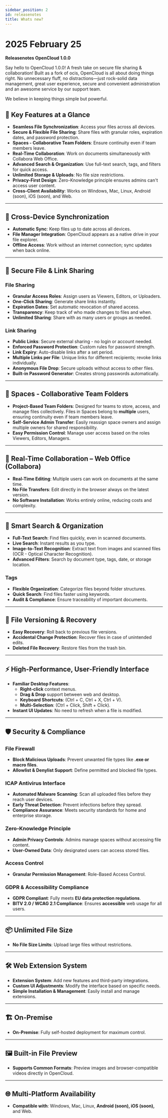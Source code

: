 ```yaml
---
sidebar_position: 2
id: releasenotes
title: Whats new?
---
```

# 2025 February 25

**Releasenotes OpenCloud 1.0.0**

Say hello to OpenCloud 1.0.0! A fresh take on secure file sharing & collaboration! Built as a fork of ocis, OpenCloud is all about doing things right. No unnecessary fluff, no distractions—just rock-solid data management, great user experience, secure and convenient administration and an awesome service by our support team.

We believe in keeping things simple but powerful.

## **🚀 Key Features at a Glance**

- **Seamless File Synchronization**: Access your files across all devices.
- **Secure & Flexible File Sharing**: Share files with granular roles, expiration dates, and password protection.
- **Spaces - Collaborative Team Folders**: Ensure continuity even if team members leave.
- **Real-Time Collaboration**: Work on documents simultaneously with Collabora Web Office.
- **Advanced Search & Organization**: Use full-text search, tags, and filters for quick access.
- **Unlimited Storage & Uploads**: No file size restrictions.
- **Privacy-First Design**: Zero-Knowledge principle ensures admins can't access user content.
- **Cross-Client Availability**: Works on Windows, Mac, Linux, Android (soon), iOS (soon), and Web.

---

## **🔄 Cross-Device Synchronization**

- **Automatic Sync**: Keep files up to date across all devices.
- **File Manager Integration**: OpenCloud appears as a native drive in your file explorer.
- **Offline Access**: Work without an internet connection; sync updates when back online.

---

## **🔐 Secure File & Link Sharing**

### **File Sharing**

- **Granular Access Roles**: Assign users as Viewers, Editors, or Uploaders.
- **One-Click Sharing**: Generate share links instantly.
- **Expiration Dates**: Set automatic revocation of shared access.
- **Transparency**: Keep track of who made changes to files and when.
- **Unlimited Sharing**: Share with as many users or groups as needed.

### **Link Sharing**

- **Public Links**: Secure external sharing - no login or account needed.
- **Enforced Password Protection**: Custom rules for password strength.
- **Link Expiry**: Auto-disable links after a set period.
- **Multiple Links per File**: Unique links for different recipients; revoke links individually.
- **Anonymous File Drop**: Secure uploads without access to other files.
- **Built-in Password Generator**: Creates strong passwords automatically.

---

## **📂 Spaces - Collaborative Team Folders**

- **Project-Based Team Folders**: Designed for teams to store, access, and manage files collectively. Files in Spaces belong to **multiple** users, ensuring continuity even if team members leave.
- **Self-Service Admin Transfer**: Easily reassign space owners and assign multiple owners for shared responsibility.
- **Easy Permission Control**: Manage user access based on the roles Viewers, Editors, Managers.

---

## **📝 Real-Time Collaboration – Web Office (Collabora)**

- **Real-Time Editing**: Multiple users can work on documents at the same time.
- **No File Transfers**: Edit directly in the browser always on the latest version.
- **No Software Installation**: Works entirely online, reducing costs and complexity.

---

## **🔎 Smart Search & Organization**

- **Full-Text Search**: Find files quickly, even in scanned documents.
- **Live Search**: Instant results as you type.
- **Image-to-Text Recognition**: Extract text from images and scanned files (OCR - Optical Character Recognition).
- **Advanced Filters**: Search by document type, tags, date, or storage location.

### **Tags**

- **Flexible Organization**: Categorize files beyond folder structures.
- **Quick Search**: Find files faster using keywords.
- **Audit & Compliance**: Ensure traceability of important documents.

---

## **📜 File Versioning & Recovery**

- **Easy Recovery**: Roll back to previous file versions.
- **Accidental Change Protection**: Recover files in case of unintended edits.
- **Deleted File Recovery**: Restore files from the trash bin.

---

## **⚡ High-Performance, User-Friendly Interface**

- **Familiar Desktop Features**:
  - **Right-click** context menus.
  - **Drag & Drop** support between web and desktop.
  - **Keyboard Shortcuts**: (Ctrl + C, Ctrl + X, Ctrl + V).
  - **Multi-Selection**: (Ctrl + Click, Shift + Click).
- **Instant UI Updates**: No need to refresh when a file is modified.

---

## **🛡️ Security & Compliance**

### **File Firewall**

- **Block Malicious Uploads**: Prevent unwanted file types like **.exe or macro files**.
- **Allowlist & Denylist Support**: Define permitted and blocked file types.

### **ICAP Antivirus Interface**

- **Automated Malware Scanning**: Scan all uploaded files before they reach user devices.
- **Early Threat Detection**: Prevent infections before they spread.
- **Compliance Assurance**: Meets security standards for home and enterprise storage.

### **Zero-Knowledge Principle**

- **Admin Privacy Controls**: Admins manage spaces without accessing file content.
- **User-Owned Data**: Only designated users can access stored files.

### **Access Control**

- **Granular Permission Management**: Role-Based Access Control.

### **GDPR & Accessibility Compliance**

- **GDPR Compliant**: Fully meets **EU data protection regulations**.
- **BITV 2.0 / WCAG 2.1 Compliance**: Ensures **accessible** web usage for all users.

---

## **📦 Unlimited File Size**

- **No File Size Limits**: Upload large files without restrictions.

---

## **🛠️ Web Extension System**

- **Extension System**: Add new features and third-party integrations.
- **Custom UI Adjustments**: Modify the interface based on specific needs.
- **Simple Installation & Management**: Easily install and manage extensions.

---

## **🏗️ On-Premise**

- **On-Premise**: Fully self-hosted deployment for maximum control.

---

## **🖼️ Built-in File Preview**

- **Supports Common Formats**: Preview images and browser-compatible videos directly in OpenCloud.

---

## **🌐 Multi-Platform Availability**

- **Compatible with**: Windows, Mac, Linux, **Android (soon), iOS (soon),** and Web.
